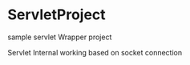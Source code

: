 # ServletProject
sample servlet Wrapper project


Servlet Internal working based on socket connection
